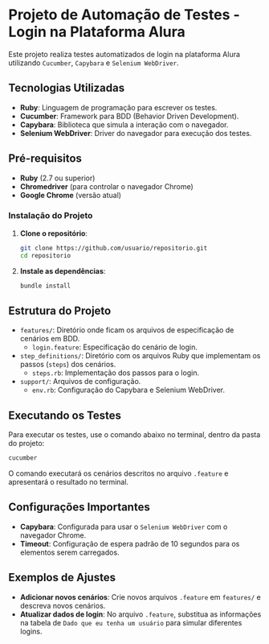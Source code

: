 # Projeto de Automação de Testes - Login na Plataforma Alura

Este projeto realiza testes automatizados de login na plataforma Alura utilizando `Cucumber`, `Capybara` e `Selenium WebDriver`.

## Tecnologias Utilizadas

- **Ruby**: Linguagem de programação para escrever os testes.
- **Cucumber**: Framework para BDD (Behavior Driven Development).
- **Capybara**: Biblioteca que simula a interação com o navegador.
- **Selenium WebDriver**: Driver do navegador para execução dos testes.

## Pré-requisitos

- **Ruby** (2.7 ou superior)
- **Chromedriver** (para controlar o navegador Chrome)
- **Google Chrome** (versão atual)

### Instalação do Projeto

1. **Clone o repositório**:
   ```bash
   git clone https://github.com/usuario/repositorio.git
   cd repositorio
   ```

2. **Instale as dependências**:
   ```bash
   bundle install
   ```

## Estrutura do Projeto

- `features/`: Diretório onde ficam os arquivos de especificação de cenários em BDD.
  - `login.feature`: Especificação do cenário de login.
- `step_definitions/`: Diretório com os arquivos Ruby que implementam os passos (`steps`) dos cenários.
  - `steps.rb`: Implementação dos passos para o login.
- `support/`: Arquivos de configuração.
  - `env.rb`: Configuração do Capybara e Selenium WebDriver.

## Executando os Testes

Para executar os testes, use o comando abaixo no terminal, dentro da pasta do projeto:

```bash
cucumber
```

O comando executará os cenários descritos no arquivo `.feature` e apresentará o resultado no terminal.

## Configurações Importantes

- **Capybara**: Configurada para usar o `Selenium WebDriver` com o navegador Chrome.
- **Timeout**: Configuração de espera padrão de 10 segundos para os elementos serem carregados.

## Exemplos de Ajustes

- **Adicionar novos cenários**: Crie novos arquivos `.feature` em `features/` e descreva novos cenários.
- **Atualizar dados de login**: No arquivo `.feature`, substitua as informações na tabela de `Dado que eu tenha um usuário` para simular diferentes logins.
